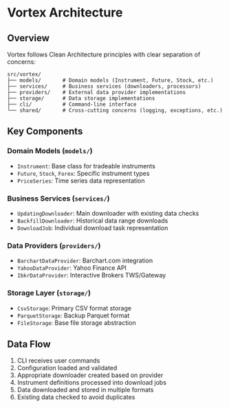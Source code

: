 # Vortex Architecture

## Overview

Vortex follows Clean Architecture principles with clear separation of concerns:

```
src/vortex/
├── models/       # Domain models (Instrument, Future, Stock, etc.)
├── services/     # Business services (downloaders, processors)
├── providers/    # External data provider implementations
├── storage/      # Data storage implementations
├── cli/          # Command-line interface
└── shared/       # Cross-cutting concerns (logging, exceptions, etc.)
```

## Key Components

### Domain Models (`models/`)
- `Instrument`: Base class for tradeable instruments
- `Future`, `Stock`, `Forex`: Specific instrument types
- `PriceSeries`: Time series data representation

### Business Services (`services/`)
- `UpdatingDownloader`: Main downloader with existing data checks
- `BackfillDownloader`: Historical data range downloads
- `DownloadJob`: Individual download task representation

### Data Providers (`providers/`)
- `BarchartDataProvider`: Barchart.com integration
- `YahooDataProvider`: Yahoo Finance API
- `IbkrDataProvider`: Interactive Brokers TWS/Gateway

### Storage Layer (`storage/`)
- `CsvStorage`: Primary CSV format storage
- `ParquetStorage`: Backup Parquet format
- `FileStorage`: Base file storage abstraction

## Data Flow

1. CLI receives user commands
2. Configuration loaded and validated
3. Appropriate downloader created based on provider
4. Instrument definitions processed into download jobs
5. Data downloaded and stored in multiple formats
6. Existing data checked to avoid duplicates